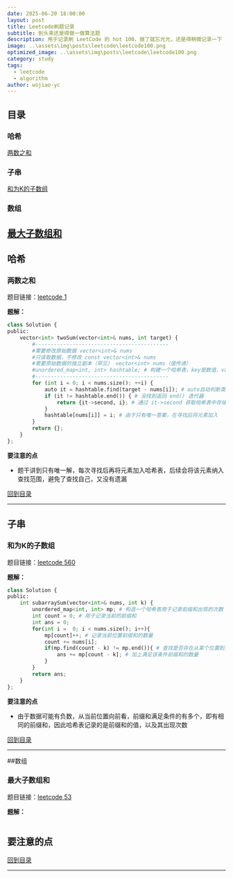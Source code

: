```yaml
---
date: 2025-06-20 18:00:00
layout: post
title: Leetcode刷题记录
subtitle: 到头来还是得做一做算法题
description: 用于记录刷 LeetCode 的 hot 100，做了就忘光光，还是得稍微记录一下
image: ..\assets\img\posts\leetcode\leetcode100.png
optimized_image: ..\assets\img\posts\leetcode\leetcode100.png
category: study
tags:
  - leetcode
  - algorithm
author: wojiao-yc
---
```


## 目录

### 哈希
[两数之和](#两数之和)

### 子串
[和为K的子数组](#和为K的子数组)

### 数组
[最大子数组和](#最大子数组和)
---

## 哈希

### 两数之和

题目链接：[leetcode 1](https://leetcode.cn/problems/two-sum/)

**题解：**
```python
class Solution {
public:
    vector<int> twoSum(vector<int>& nums, int target) {
        #-------------------------------------------
        #需要修改原始数据 vector<int>& nums
        #只读取数据，不修改 const vector<int>& nums 
        #需要原始数据的独立副本（罕见） vector<int> nums（值传递）
        #unordered_map<int, int> hashtable; # 构建一个哈希表，key是数值，value是索引
        #-------------------------------------------
        for (int i = 0; i < nums.size(); ++i) {
            auto it = hashtable.find(target - nums[i]); # auto自动判断类型
            if (it != hashtable.end()) { # 没找到返回 end() 迭代器
                return {it->second, i}; # 通过 it->second 获取哈希表中存储的索引
            }
            hashtable[nums[i]] = i; # 由于只有唯一答案，在寻找后将元素加入
        }
        return {};
    }
};
```

**要注意的点**
- 题干讲到只有唯一解，每次寻找后再将元素加入哈希表，后续会将该元素纳入查找范围，避免了查找自己，又没有遗漏

[回到目录](#目录)

---


## 子串

### 和为K的子数组

题目链接：[leetcode 560](https://leetcode.cn/problems/subarray-sum-equals-k/description/?envType=study-plan-v2&envId=top-100-liked)

**题解：**
```python
class Solution {
public:
    int subarraySum(vector<int>& nums, int k) {
        unordered_map<int, int> mp; # 构造一个哈希表用于记录前缀和出现的次数
        int count = 0; # 用于记录当前的前缀和
        int ans = 0; 
        for(int i =  0; i < nums.size(); i++){
            mp[count]++; # 记录当前位置前缀和的数量
            count += nums[i];
            if(mp.find(count - k) != mp.end()){ # 查找是否存在从某个位置到当前位置和为K
                ans += mp[count - k]; # 加上满足该条件前缀和的数量
            }
        }
        return ans;
    }
};
```

**要注意的点**
- 由于数据可能有负数，从当前位置向前看，前缀和满足条件的有多个，即有相同的前缀和，因此哈希表记录的是前缀和的值，以及其出现次数

[回到目录](#目录)

--- 

##数组

### 最大子数组和

题目链接：[leetcode 53](https://leetcode.cn/problems/maximum-subarray/description/?envType=study-plan-v2&envId=top-100-liked)

**题解：**
```python

```

**要注意的点**
- 

[回到目录](#目录)

--- 